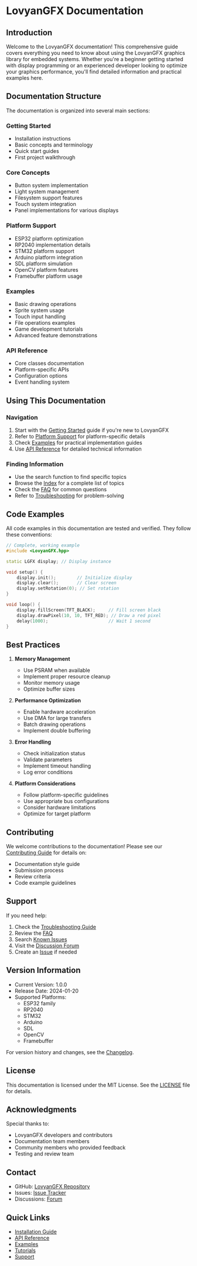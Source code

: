 # LovyanGFX Documentation

## Introduction

Welcome to the LovyanGFX documentation! This comprehensive guide covers everything you need to know about using the LovyanGFX graphics library for embedded systems. Whether you're a beginner getting started with display programming or an experienced developer looking to optimize your graphics performance, you'll find detailed information and practical examples here.

## Documentation Structure

The documentation is organized into several main sections:

### Getting Started
- Installation instructions
- Basic concepts and terminology
- Quick start guides
- First project walkthrough

### Core Concepts
- Button system implementation
- Light system management
- Filesystem support features
- Touch system integration
- Panel implementations for various displays

### Platform Support
- ESP32 platform optimization
- RP2040 implementation details
- STM32 platform support
- Arduino platform integration
- SDL platform simulation
- OpenCV platform features
- Framebuffer platform usage

### Examples
- Basic drawing operations
- Sprite system usage
- Touch input handling
- File operations examples
- Game development tutorials
- Advanced feature demonstrations

### API Reference
- Core classes documentation
- Platform-specific APIs
- Configuration options
- Event handling system

## Using This Documentation

### Navigation
1. Start with the [Getting Started](getting_started/installation.md) guide if you're new to LovyanGFX
2. Refer to [Platform Support](platforms/) for platform-specific details
3. Check [Examples](examples/) for practical implementation guides
4. Use [API Reference](api_reference/) for detailed technical information

### Finding Information
- Use the search function to find specific topics
- Browse the [Index](INDEX.md) for a complete list of topics
- Check the [FAQ](support/faq.md) for common questions
- Refer to [Troubleshooting](support/troubleshooting.md) for problem-solving

## Code Examples

All code examples in this documentation are tested and verified. They follow these conventions:

```cpp
// Complete, working example
#include <LovyanGFX.hpp>

static LGFX display; // Display instance

void setup() {
    display.init();        // Initialize display
    display.clear();       // Clear screen
    display.setRotation(0); // Set rotation
}

void loop() {
    display.fillScreen(TFT_BLACK);     // Fill screen black
    display.drawPixel(10, 10, TFT_RED); // Draw a red pixel
    delay(1000);                       // Wait 1 second
}
```

## Best Practices

1. **Memory Management**
   - Use PSRAM when available
   - Implement proper resource cleanup
   - Monitor memory usage
   - Optimize buffer sizes

2. **Performance Optimization**
   - Enable hardware acceleration
   - Use DMA for large transfers
   - Batch drawing operations
   - Implement double buffering

3. **Error Handling**
   - Check initialization status
   - Validate parameters
   - Implement timeout handling
   - Log error conditions

4. **Platform Considerations**
   - Follow platform-specific guidelines
   - Use appropriate bus configurations
   - Consider hardware limitations
   - Optimize for target platform

## Contributing

We welcome contributions to the documentation! Please see our [Contributing Guide](development/contributing.md) for details on:

- Documentation style guide
- Submission process
- Review criteria
- Code example guidelines

## Support

If you need help:

1. Check the [Troubleshooting Guide](support/troubleshooting.md)
2. Review the [FAQ](support/faq.md)
3. Search [Known Issues](support/known_issues.md)
4. Visit the [Discussion Forum](https://github.com/lovyan03/LovyanGFX/discussions)
5. Create an [Issue](https://github.com/lovyan03/LovyanGFX/issues) if needed

## Version Information

- Current Version: 1.0.0
- Release Date: 2024-01-20
- Supported Platforms:
  - ESP32 family
  - RP2040
  - STM32
  - Arduino
  - SDL
  - OpenCV
  - Framebuffer

For version history and changes, see the [Changelog](CHANGELOG.md).

## License

This documentation is licensed under the MIT License. See the [LICENSE](LICENSE) file for details.

## Acknowledgments

Special thanks to:
- LovyanGFX developers and contributors
- Documentation team members
- Community members who provided feedback
- Testing and review team

## Contact

- GitHub: [LovyanGFX Repository](https://github.com/lovyan03/LovyanGFX)
- Issues: [Issue Tracker](https://github.com/lovyan03/LovyanGFX/issues)
- Discussions: [Forum](https://github.com/lovyan03/LovyanGFX/discussions)

## Quick Links

- [Installation Guide](getting_started/installation.md)
- [API Reference](api_reference/README.md)
- [Examples](examples/README.md)
- [Tutorials](tutorials/README.md)
- [Support](support/README.md) 